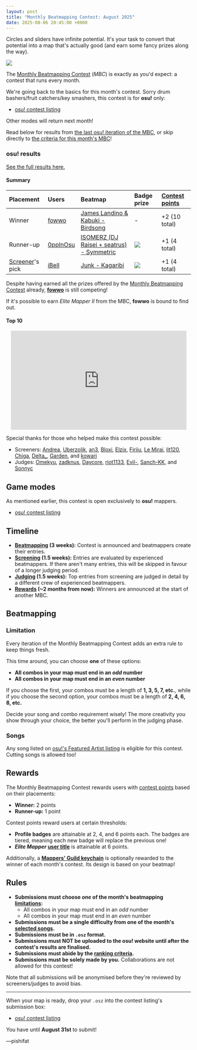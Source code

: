 ```yaml
---
layout: post
title: "Monthly Beatmapping Contest: August 2025"
date: 2025-08-06 20:45:00 +0000
---
```


Circles and sliders have infinite potential. It's your task to convert that potential into a map that's actually good (and earn some fancy prizes along the way).

![](https://assets.ppy.sh/media/monthly-beatmapping-contest.png)

The [Monthly Beatmapping Contest](/wiki/Contests/Monthly_Beatmapping_Contest) (*MBC*) is exactly as you'd expect: a contest that runs every month.

We're going back to the basics for this month's contest. Sorry drum bashers/fruit catchers/key smashers, this contest is for **osu!** only:

- [osu! contest listing](https://osu.ppy.sh/community/contests/255)

Other modes will return next month!

Read below for results from [the last osu! iteration of the MBC](https://osu.ppy.sh/home/news/2025-05-12-monthly-beatmapping-contest-may-2025#osu!), or skip directly to [the criteria for this month's MBC](#game-modes)!

### osu! results

[See the full results here.](https://mappersguild.com/contests/results?contest=682264575a553ff33908c6c6)

#### Summary

| Placement | Users | Beatmap | Badge prize | [Contest points](/wiki/Contests/Contest_points) |
| :-- | :-- | :-- | :-- | :-- |
| Winner | [fowwo](https://osu.ppy.sh/users/4547551) | [James Landino & Kabuki - Birdsong](https://osu.ppy.sh/beatmapsets/2414725) | - | +2 (10 total) |
| Runner-up | [0ppInOsu](https://osu.ppy.sh/users/12551840) | [ISOMERZ (DJ Raisei + seatrus) - Symmetric](https://osu.ppy.sh/beatmapsets/2414579) | ![](https://assets.ppy.sh/profile-badges/mbc-2020-2.png) | +1 (4 total) |
| [Screener](/wiki/Contests/Monthly_Beatmapping_Contest#screening)'s pick | [iBell](https://osu.ppy.sh/users/4298072) | [Junk - Kagaribi](https://osu.ppy.sh/s/2414817) | ![](https://assets.ppy.sh/profile-badges/mbc-2020-2.png) | +1 (4 total) |

Despite having earned all the prizes offered by the [Monthly Beatmapping Contest](/wiki/Contests/Monthly_Beatmapping_Contest) already, [**fowwo**](https://osu.ppy.sh/users/4547551) is still competing!

If it's possible to earn *Elite Mapper II* from the MBC, **fowwo** is bound to find out.

#### Top 10

<div align="center" class="osu-md__paragraph">
    <iframe width="95%" style="aspect-ratio: 16 / 9;" src="https://www.youtube.com/embed/gWAtdg_MGfI" frameborder="0" allowfullscreen></iframe>
</div>

Special thanks for those who helped make this contest possible: 

- Screeners: [Andrea](https://osu.ppy.sh/users/33599), [Uberzolik](https://osu.ppy.sh/users/1314547), [an3](https://osu.ppy.sh/users/11954090), [Bloxi](https://osu.ppy.sh/users/9022451), [Elzix](https://osu.ppy.sh/users/4990127), [Firiiu](https://osu.ppy.sh/users/7825971), [Le Mirai](https://osu.ppy.sh/users/13646997), [lit120](https://osu.ppy.sh/users/3109248), [Chiga](https://osu.ppy.sh/users/10719127), [Delta_](https://osu.ppy.sh/users/14272323), [Garden](https://osu.ppy.sh/users/2849992), and [kowari](https://osu.ppy.sh/users/5404892)
- Judges: [Omekyu](https://osu.ppy.sh/users/14348073), [zadknus](https://osu.ppy.sh/users/12101917), [Daycore](https://osu.ppy.sh/users/5596337), [riot1133](https://osu.ppy.sh/users/11877992), [Evil-](https://osu.ppy.sh/users/10234313), [Sanch-KK](https://osu.ppy.sh/users/9131844), and [Sonnyc](https://osu.ppy.sh/users/11771)

## Game modes

As mentioned earlier, this contest is open exclusively to **osu!** mappers.

- [osu! contest listing](https://osu.ppy.sh/community/contests/255)

## Timeline

- **[Beatmapping](#beatmapping) (3 weeks):** Contest is announced and beatmappers create their entries.
- **[Screening](/wiki/Contests/Monthly_Beatmapping_Contest#screening) (1.5 weeks):** Entries are evaluated by experienced beatmappers. If there aren't many entries, this will be skipped in favour of a longer judging period.
- **[Judging](/wiki/Contests/Monthly_Beatmapping_Contest#judging) (1.5 weeks):** Top entries from screening are judged in detail by a different crew of experienced beatmappers.
- **[Rewards](#rewards) (~2 months from now):** Winners are announced at the start of another MBC.

## Beatmapping

### Limitation

Every iteration of the Monthly Beatmapping Contest adds an extra rule to keep things fresh.

This time around, you can choose **one** of these options:

- **All combos in your map must end in an *odd* number**
- **All combos in your map must end in an *even* number**

If you choose the first, your combos must be a length of **1, 3, 5, 7, etc.**, while if you choose the second option, your combos must be a length of **2, 4, 6, 8, etc.**

Decide your song and combo requirement wisely! The more creativity you show through your choice, the better you'll perform in the judging phase.

### Songs

Any song listed on [osu!'s Featured Artist listing](https://osu.ppy.sh/beatmaps/artists) is eligible for this contest. Cutting songs is allowed too!

## Rewards

The Monthly Beatmapping Contest rewards users with [contest points](/wiki/Contests/Contest_points) based on their placements:

- **Winner:** 2 points
- **Runner-up:** 1 point

Contest points reward users at certain thresholds:

- **Profile badges** are attainable at 2, 4, and 6 points each. The badges are tiered, meaning each new badge will replace the previous one!
- ***Elite Mapper* [user title](/wiki/Community/User_title)** is attainable at 6 points.

Additionally, a [**Mappers' Guild keychain**](/wiki/shared/news/2023-08-29-changes-to-the-mappers-guild/keychain.jpg) is optionally rewarded to the winner of each month's contest. Its design is based on your beatmap!

## Rules

- **Submissions must choose *one* of the month's beatmapping [limitations](#limitation):**
  - All combos in your map must end in an *odd* number
  - All combos in your map must end in an *even* number
- **Submissions must be a single difficulty from one of the month's [selected songs](#songs).**
- **Submissions must be in `.osz` format.**
- **Submissions must NOT be uploaded to the osu! website until after the contest's results are finalised.**
- **Submissions must abide by the [ranking criteria](/wiki/Ranking_criteria).**
- **Submissions must be solely made by you.** Collaborations are not allowed for this contest!

Note that all submissions will be anonymised before they're reviewed by screeners/judges to avoid bias.

---

When your map is ready, drop your `.osz` into the contest listing's submission box:

- [osu! contest listing](https://osu.ppy.sh/community/contests/255)

You have until **August 31st** to submit!

—pishifat
